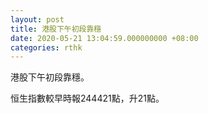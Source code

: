 ```yaml
---
layout: post
title: 港股下午初段靠穩
date: 2020-05-21 13:04:59.000000000 +08:00
categories: rthk
---
```


港股下午初段靠穩。

恒生指數較早時報244421點，升21點。
